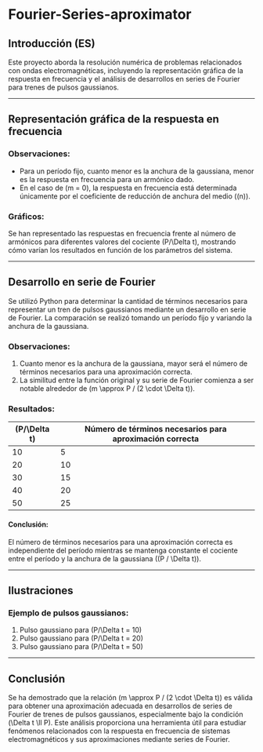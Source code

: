 # Fourier-Series-aproximator

## Introducción (ES)

Este proyecto aborda la resolución numérica de problemas relacionados con ondas electromagnéticas, incluyendo la representación gráfica de la respuesta en frecuencia y el análisis de desarrollos en series de Fourier para trenes de pulsos gaussianos. 

---

## Representación gráfica de la respuesta en frecuencia

### Observaciones:
- Para un período fijo, cuanto menor es la anchura de la gaussiana, menor es la respuesta en frecuencia para un armónico dado.
- En el caso de \(m = 0\), la respuesta en frecuencia está determinada únicamente por el coeficiente de reducción de anchura del medio (\(n\)).

### Gráficos:
Se han representado las respuestas en frecuencia frente al número de armónicos para diferentes valores del cociente \(P/\Delta t\), mostrando cómo varían los resultados en función de los parámetros del sistema.

---

## Desarrollo en serie de Fourier

Se utilizó Python para determinar la cantidad de términos necesarios para representar un tren de pulsos gaussianos mediante un desarrollo en serie de Fourier. La comparación se realizó tomando un período fijo y variando la anchura de la gaussiana.

### Observaciones:
1. Cuanto menor es la anchura de la gaussiana, mayor será el número de términos necesarios para una aproximación correcta.
2. La similitud entre la función original y su serie de Fourier comienza a ser notable alrededor de \(m \approx P / (2 \cdot \Delta t)\).

### Resultados:
| \(P/\Delta t\) | Número de términos necesarios para aproximación correcta |
|----------------|--------------------------------------------------------|
| 10            | 5                                                      |
| 20            | 10                                                     |
| 30            | 15                                                     |
| 40            | 20                                                     |
| 50            | 25                                                     |

#### Conclusión:
El número de términos necesarios para una aproximación correcta es independiente del período mientras se mantenga constante el cociente entre el período y la anchura de la gaussiana (\(P / \Delta t\)).

---

## Ilustraciones

### Ejemplo de pulsos gaussianos:
1. Pulso gaussiano para \(P/\Delta t = 10\)
2. Pulso gaussiano para \(P/\Delta t = 20\)
3. Pulso gaussiano para \(P/\Delta t = 50\)

---

## Conclusión

Se ha demostrado que la relación \(m \approx P / (2 \cdot \Delta t)\) es válida para obtener una aproximación adecuada en desarrollos de series de Fourier de trenes de pulsos gaussianos, especialmente bajo la condición \(\Delta t \ll P\). Este análisis proporciona una herramienta útil para estudiar fenómenos relacionados con la respuesta en frecuencia de sistemas electromagnéticos y sus aproximaciones mediante series de Fourier.
